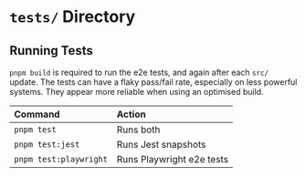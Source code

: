 # `tests/` Directory

## Running Tests

`pnpm build` is required to run the e2e tests, and again after each `src/` update. The tests can have a flaky pass/fail rate, especially on less powerful systems. They appear more reliable when using an optimised build.

| Command                | Action                    |
| :--------------------- | :------------------------ |
| `pnpm test`            | Runs both                 |
| `pnpm test:jest`       | Runs Jest snapshots       |
| `pnpm test:playwright` | Runs Playwright e2e tests |

<!-- ## Interpreting Results -->
